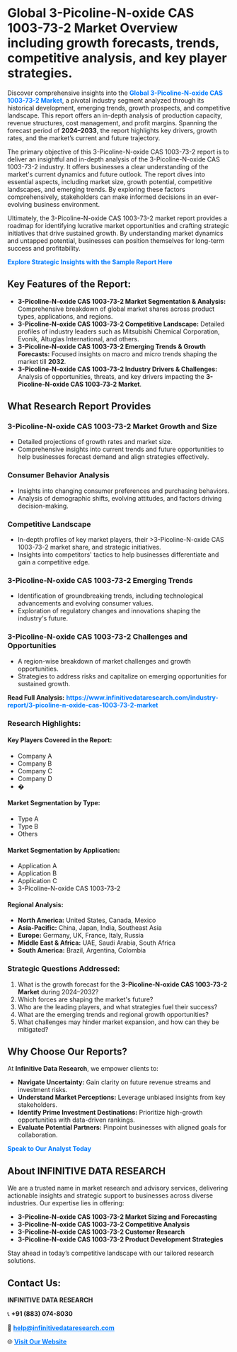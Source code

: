 <h1>Global 3-Picoline-N-oxide CAS 1003-73-2 Market Overview including growth forecasts, trends, competitive analysis, and key player strategies.</h1>
<p>
Discover comprehensive insights into the 
<a href="https://www.infinitivedataresearch.com/industry-report/3-picoline-n-oxide-cas-1003-73-2-market" rel="dofollow" style="color: #007BFF; text-decoration: none;"><strong>Global 3-Picoline-N-oxide CAS 1003-73-2 Market</strong></a>, a pivotal industry segment analyzed through its historical development, emerging trends, growth prospects, and competitive landscape. This report offers an in-depth analysis of production capacity, revenue structures, cost management, and profit margins. Spanning the forecast period of <strong>2024–2033</strong>, the report highlights key drivers, growth rates, and the market’s current and future trajectory.
</p>
<p>
The primary objective of this 3-Picoline-N-oxide CAS 1003-73-2 report is to deliver an insightful and in-depth analysis of the 3-Picoline-N-oxide CAS 1003-73-2 industry. It offers businesses a clear understanding of the market's current dynamics and future outlook. The report dives into essential aspects, including market size, growth potential, competitive landscapes, and emerging trends. By exploring these factors comprehensively, stakeholders can make informed decisions in an ever-evolving business environment.
</p>
<p>
Ultimately, the 3-Picoline-N-oxide CAS 1003-73-2 market report provides a roadmap for identifying lucrative market opportunities and crafting strategic initiatives that drive sustained growth. By understanding market dynamics and untapped potential, businesses can position themselves for long-term success and profitability.
</p>
<p>
<a href="https://www.infinitivedataresearch.com/request-sample/reportId=102286" style="color: #007BFF; text-decoration: none;"><strong>Explore Strategic Insights with the Sample Report Here</strong></a>
</p>

<h2>Key Features of the Report:</h2>
<ul>
<li><strong>3-Picoline-N-oxide CAS 1003-73-2 Market Segmentation & Analysis:</strong> Comprehensive breakdown of global market shares across product types, applications, and regions.</li>
<li><strong>3-Picoline-N-oxide CAS 1003-73-2 Competitive Landscape:</strong> Detailed profiles of industry leaders such as Mitsubishi Chemical Corporation, Evonik, Altuglas International, and others.</li>
<li><strong>3-Picoline-N-oxide CAS 1003-73-2 Emerging Trends & Growth Forecasts:</strong> Focused insights on macro and micro trends shaping the market till <strong>2032</strong>.</li>
<li><strong>3-Picoline-N-oxide CAS 1003-73-2 Industry Drivers & Challenges:</strong> Analysis of opportunities, threats, and key drivers impacting the <strong>3-Picoline-N-oxide CAS 1003-73-2 Market</strong>.</li>
</ul>

<h2>What Research Report Provides</h2>
<h3>3-Picoline-N-oxide CAS 1003-73-2 Market Growth and Size</h3>
<ul>
<li>Detailed projections of growth rates and market size.</li>
<li>Comprehensive insights into current trends and future opportunities to help businesses forecast demand and align strategies effectively.</li>
</ul>

<h3>Consumer Behavior Analysis</h3>
<ul>
<li>Insights into changing consumer preferences and purchasing behaviors.</li>
<li>Analysis of demographic shifts, evolving attitudes, and factors driving decision-making.</li>
</ul>

<h3>Competitive Landscape</h3>
<ul>
<li>In-depth profiles of key market players, their >3-Picoline-N-oxide CAS 1003-73-2 market share, and strategic initiatives.</li>
<li>Insights into competitors' tactics to help businesses differentiate and gain a competitive edge.</li>
</ul>

<h3>3-Picoline-N-oxide CAS 1003-73-2 Emerging Trends</h3>
<ul>
<li>Identification of groundbreaking trends, including technological advancements and evolving consumer values.</li>
<li>Exploration of regulatory changes and innovations shaping the industry's future.</li>
</ul>

<h3>3-Picoline-N-oxide CAS 1003-73-2 Challenges and Opportunities</h3>
<ul>
<li>A region-wise breakdown of market challenges and growth opportunities.</li>
<li>Strategies to address risks and capitalize on emerging opportunities for sustained growth.</li>
</ul>
<p><strong>Read Full Analysis:</strong> <a href="https://www.infinitivedataresearch.com/industry-report/3-picoline-n-oxide-cas-1003-73-2-market" rel="dofollow" style="color: #007BFF; text-decoration: none;"><strong>https://www.infinitivedataresearch.com/industry-report/3-picoline-n-oxide-cas-1003-73-2-market</strong></a></p>
<h3>Research Highlights:</h3>
<h4>Key Players Covered in the Report:</h4>
<ul><li>Company A</li><li>Company B</li><li>Company C</li><li>Company D</li><li>�</li></ul>
<h4>Market Segmentation by Type:</h4>
<ul><li>Type A</li><li>Type B</li><li>Others</li></ul>
<h4>Market Segmentation by Application:</h4>
<ul><li>Application A</li><li>Application B</li><li>Application C</li><li>3-Picoline-N-oxide CAS 1003-73-2</li></ul>

<h4>Regional Analysis:</h4>
<ul>
<li><strong>North America:</strong> United States, Canada, Mexico</li>
<li><strong>Asia-Pacific:</strong> China, Japan, India, Southeast Asia</li>
<li><strong>Europe:</strong> Germany, UK, France, Italy, Russia</li>
<li><strong>Middle East & Africa:</strong> UAE, Saudi Arabia, South Africa</li>
<li><strong>South America:</strong> Brazil, Argentina, Colombia</li>
</ul>

<h3>Strategic Questions Addressed:</h3>
<ol>
<li>What is the growth forecast for the <strong>3-Picoline-N-oxide CAS 1003-73-2 Market</strong> during 2024–2032?</li>
<li>Which forces are shaping the market's future?</li>
<li>Who are the leading players, and what strategies fuel their success?</li>
<li>What are the emerging trends and regional growth opportunities?</li>
<li>What challenges may hinder market expansion, and how can they be mitigated?</li>
</ol>

<h2>Why Choose Our Reports?</h2>
<p>At <strong>Infinitive Data Research</strong>, we empower clients to:</p>
<ul>
<li><strong>Navigate Uncertainty:</strong> Gain clarity on future revenue streams and investment risks.</li>
<li><strong>Understand Market Perceptions:</strong> Leverage unbiased insights from key stakeholders.</li>
<li><strong>Identify Prime Investment Destinations:</strong> Prioritize high-growth opportunities with data-driven rankings.</li>
<li><strong>Evaluate Potential Partners:</strong> Pinpoint businesses with aligned goals for collaboration.</li>
</ul>
<p><a href="https://www.infinitivedataresearch.com/industry-report/3-picoline-n-oxide-cas-1003-73-2-market" rel="dofollow" style="color: #007BFF; text-decoration: none;"><strong>Speak to Our Analyst Today</strong></a></p>

<h2>About INFINITIVE DATA RESEARCH</h2>
<p>We are a trusted name in market research and advisory services, delivering actionable insights and strategic support to businesses across diverse industries. Our expertise lies in offering:</p>
<ul>
<li><strong>3-Picoline-N-oxide CAS 1003-73-2 Market Sizing and Forecasting</strong></li>
<li><strong>3-Picoline-N-oxide CAS 1003-73-2 Competitive Analysis</strong></li>
<li><strong>3-Picoline-N-oxide CAS 1003-73-2 Customer Research</strong></li>
<li><strong>3-Picoline-N-oxide CAS 1003-73-2 Product Development Strategies</strong></li>
</ul>
<p>Stay ahead in today’s competitive landscape with our tailored research solutions.</p>

<h2>Contact Us:</h2>
<p><strong>INFINITIVE DATA RESEARCH</strong></p>
<p>📞 <strong>+91 (883) 074-8030</strong></p>
<p>📧 <strong><a href="mailto:help@infinitivedataresearch.com" style="color: #007BFF;">help@infinitivedataresearch.com</a></strong></p>
<p>🌐 <strong><a href="https://www.infinitivedataresearch.com" rel="dofollow" style="color: #007BFF;">Visit Our Website</a></strong></p>